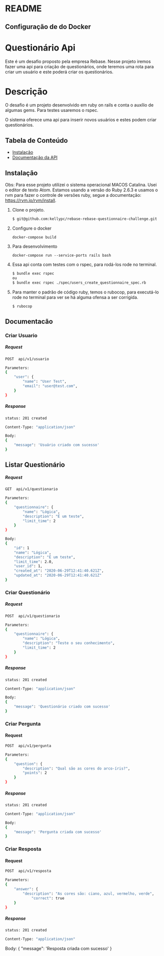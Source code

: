 # README

## Configuração de do Docker

# Questionário Api

Este é um desafio proposto pela empresa Rebase.
Nesse projeto iremos fazer uma api para criação de questionários, onde teremos uma rota para criar um usuário e este poderá criar os questionários.

# Descrição

O desafio é um projeto desenvolvido em ruby on rails e conta o auxílio de algumas gems. Para testes usaremos o rspec.

O sistema oferece uma api para inserir novos usuários e estes podem criar questionários.

## Tabela de Conteúdo

- [Instalação](#instalacao)
- [Documentação da API](#documentacao)

## Instalação

Obs: Para esse projeto utilizei o sistema operacional MACOS Catalina.
Usei o editor de texto Atom.
Estamos usando a versão do Ruby 2.6.3 e usamos o rvm para fazer o controle de versões ruby,
segue a documentação: https://rvm.io/rvm/install.

1. Clone o projeto.

   ```sh
   $ git@github.com:kellypc/rebase-rebase-questionnaire-challenge.git
   ```

2. Configure o docker

   `docker-compose build`

3. Para desenvolvimento

   `docker-compose run --service-ports rails bash`

4. Essa api conta com testes com o rspec, para rodá-los rode no terminal.

   ```sh
   $ bundle exec rspec
   ou
   $ bundle exec rspec ./spec/users_create_questionnaire_spec.rb
   ```

5. Para manter o padrão de código ruby, temos o rubocop, para executá-lo rode no terminal para ver se há alguma ofensa a ser corrigida.

   ```sh
   $ rubocop
   ```

## Documentacão

### Criar Usuario

##### Request

```sh
POST  api/v1/usuario
```

```sh
Parameters:
{
    "user": {
        "name": "User Test",
        "email": "user@test.com",
    }
}
```

##### Response

```sh
status: 201 created
```

```sh
Content-Type: "application/json"
```

```sh
Body:
{
    "message": 'Usuário criado com sucesso'
}
```

## Listar Questionário

##### Request

```sh
GET  api/v1/questionario
```

```sh
Parameters:
{
    "questionnaire": {
        "name": "Lógica",
        "description": "É um teste",
        "limit_time": 2
    }
}
```

```sh
Body:
{
    "id": 1
    "name": "Lógica",
    "description": "É um teste",
    "limit_time": 2.0,
    "user_id": 1,
    "created_at": "2020-06-29T12:41:40.621Z",
    "updated_at": "2020-06-29T12:41:40.621Z"
}
```

### Criar Questionário

##### Request

```sh
POST  api/v1/questionario
```

```sh
Parameters:
{
    "questionnaire": {
        "name": "Lógica",
        "description": "Teste o seu conhecimento",
        "limit_time": 2
    }
}
```

##### Response

```sh
status: 201 created
```

```sh
Content-Type: "application/json"
```

```sh
Body:
{
    "message": 'Questionário criado com sucesso'
}
```

### Criar Pergunta

#### Request

```sh
POST  api/v1/pergunta
```

```sh
Parameters:
{
    "question": {
        "description": "Qual são as cores do arco-íris?",
        "points": 2
    }
}
```

##### Response

```sh
status: 201 created
```

```sh
Content-Type: "application/json"
```

```sh
Body:
{
    "message": 'Pergunta criada com sucesso'
}
```

### Criar Resposta

#### Request

```sh
POST  api/v1/resposta
```

```sh
Parameters:
{
    "answer": {
        "description": "As cores são: ciano, azul, vermelho, verde",
            "correct": true
    }
}
```

##### Response

```sh
status: 201 created
```

```sh
Content-Type: "application/json"
```

Body:
{
"message": 'Resposta criada com sucesso'
}
